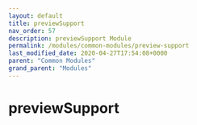 ```yaml
---
layout: default
title: previewSupport 
nav_order: 57
description: previewSupport Module
permalink: /modules/common-modules/preview-support
last_modified_date: 2020-04-27T17:54:08+0000
parent: "Common Modules"
grand_parent: "Modules"
---
```


# previewSupport